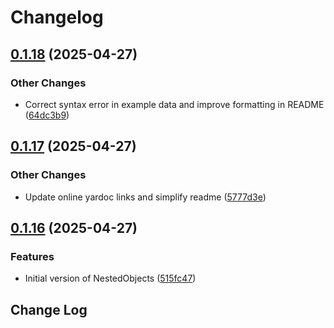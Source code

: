 # Changelog

## [0.1.18](https://github.com/main-branch/nested_objects/compare/v0.1.17...v0.1.18) (2025-04-27)


### Other Changes

* Correct syntax error in example data and improve formatting in README ([64dc3b9](https://github.com/main-branch/nested_objects/commit/64dc3b9e804c801733d003c0c7eb54af3f644786))

## [0.1.17](https://github.com/main-branch/nested_objects/compare/v0.1.16...v0.1.17) (2025-04-27)


### Other Changes

* Update online yardoc links and simplify readme ([5777d3e](https://github.com/main-branch/nested_objects/commit/5777d3e6a643d3d14c05b1b699a20b0f9fdebebd))

## [0.1.16](https://github.com/main-branch/nested_objects/compare/v0.1.15...v0.1.16) (2025-04-27)


### Features

* Initial version of NestedObjects ([515fc47](https://github.com/main-branch/nested_objects/commit/515fc4793ab7ad66dcf3beeff94a011978bff57f))

## Change Log
